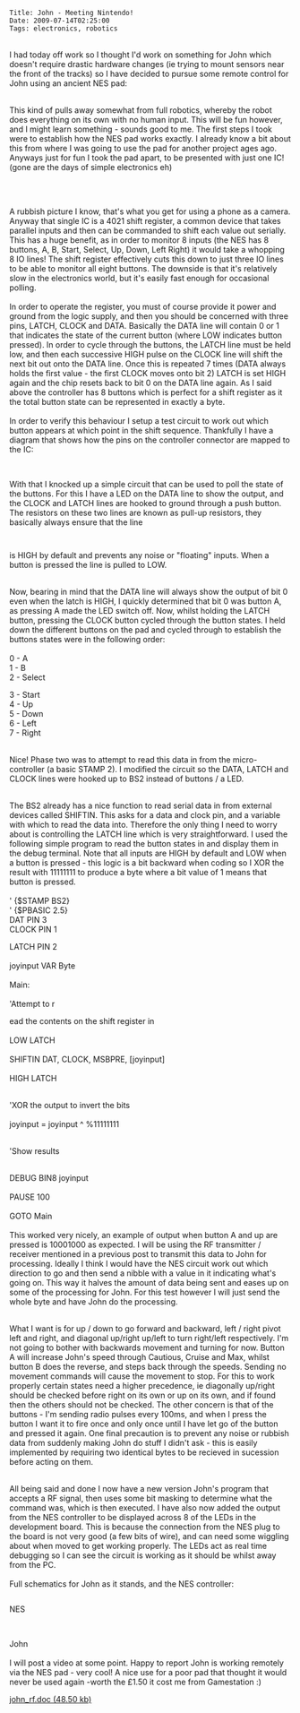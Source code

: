     Title: John - Meeting Nintendo!
    Date: 2009-07-14T02:25:00
    Tags: electronics, robotics

<p><br />I had today off work so I thought I'd work on something for John which doesn't require drastic hardware changes (ie trying to mount sensors near the front of the tracks) so I have decided to pursue some remote control for John using an ancient NES pad:</p>
<p><img src="../../../../../img/old/nes_pad.jpg" alt="" /><br /><br />This kind of pulls away somewhat from full robotics, whereby the robot does everything on its own with no human input. This will be fun however, and I might learn something - sounds good to me. The first steps I took were to establish how the NES pad works exactly. I already know a bit about this from where I was going to use the pad for another project ages ago. Anyways just for fun I took the pad apart, to be presented with just one IC! (gone are the days of simple electronics eh)</p>
<p><img src="../../../../../img/old/nes_pad_inside.jpg" alt="" />
<!-- more -->

<br /><br />A rubbish picture I know, that's what you get for using a phone as a camera. Anyway that single IC is a 4021 shift register, a common device that takes parallel inputs and then can be commanded to shift each value out serially. This has a huge benefit, as in order to monitor 8 inputs (the NES has 8 buttons, A, B, Start, Select, Up, Down, Left Right) it would take a whopping 8 IO lines! The shift register effectively cuts this down to just three IO lines to be able to monitor all eight buttons. The downside is that it's relatively slow in the electronics world, but it's easily fast enough for occasional polling.<br /><br />In order to operate the register, you must of course provide it power and ground from the logic supply, and then you should be concerned with three pins, LATCH, CLOCK and DATA. Basically the DATA line will contain 0 or 1 that indicates the state of the current button (where LOW indicates button pressed). In order to cycle through the buttons, the LATCH line must be held low, and then each successive HIGH pulse on the CLOCK line will shift the next bit out onto the DATA line. Once this is repeated 7 times (DATA always holds the first value - the first CLOCK moves onto bit 2) LATCH is set HIGH again and the chip resets back to bit 0 on the DATA line again. As I said above the controller has 8 buttons which is perfect for a shift register as it the total button state can be represented in exactly a byte.<br /><br />In order to verify this behaviour I setup a test circuit to work out which button appears at which point in the shift sequence. Thankfully I have a diagram that shows how the pins on the controller connector are mapped to the IC:</p>
<p><img src="../../../../../img/old/nes_pinout.jpg" alt="" /></p>
<p><br />With that I knocked up a simple circuit that can be used to poll the state of the buttons. For this I have a LED on the DATA line to show the output, and the CLOCK and LATCH lines are hooked to ground through a push button. The resistors on these two lines are known as pull-up resistors, they basically always ensure that the line</p>
<p><img src="../../../../../img/old/nes_test_circuit.jpg" alt="" /></p>
<p><img src="../../../../../img/old/nes_test_sch.jpg" alt="" /></p>
<p>is HIGH by default and prevents any noise or "floating" inputs. When a button is pressed the line is pulled to LOW.</p>
<p><br />Now, bearing in mind that the DATA line will always show the output of bit 0 even when the latch is HIGH, I quickly determined that bit 0 was button A, as pressing A made the LED switch off. Now, whilst holding the LATCH button, pressing the CLOCK button cycled through the button states. I held down the different buttons on the pad and cycled through to establish the buttons states were in the following order:<br /><br />0 - A<br />1 - B<br />2 - Select</p>
<p>3 - Start<br />4 - Up<br />5 - Down<br />6 - Left<br />7 - Right</p>
<p><br />Nice! Phase two was to attempt to read this data in from the micro-controller (a basic STAMP 2). I modified the circuit so the DATA, LATCH and CLOCK lines were hooked up to BS2 instead of buttons / a LED.</p>
<p><img src="../../../../../img/old/nes_bs2_test_sch.jpg" alt="" /><br /><br />The BS2 already has a nice function to read serial data in from external devices called SHIFTIN. This asks for a data and clock pin, and a variable with which to read the data into. Therefore the only thing I need to worry about is controlling the LATCH line which is very straightforward. I used the following simple program to read the button states in and display them in the debug terminal. Note that all inputs are HIGH by default and LOW when a button is pressed - this logic is a bit backward when coding so I XOR the result with 11111111 to produce a byte where a bit value of 1 means that button is pressed.<br /><br />' {$STAMP BS2}<br />' {$PBASIC 2.5} <br />DAT PIN 3 <br />CLOCK PIN 1</p>
<p>LATCH PIN 2<br /><br />joyinput VAR Byte<br /><br />Main:<br /><br />'Attempt to r</p>
<p>ead the contents on the shift register in<br /><br />LOW LATCH<br /><br />SHIFTIN DAT, CLOCK, MSBPRE, [joyinput]<br /><br />HIGH LATCH</p>
<p><br />'XOR the output to invert the bits<br /><br />joyinput = joyinput ^ %11111111</p>
<p><br />'Show results</p>
<p><br />DEBUG BIN8 joyinput<br /><br />PAUSE 100<br /><br />GOTO Main<br /><br />This worked very nicely, an example of output when button A and up are pressed is 10001000 as expected. I will be using the RF transmitter / receiver mentioned in a previous post to transmit this data to John for processing. Ideally I think I would have the NES circuit work out which direction to go and then send a nibble with a value in it indicating what's going on. This way it halves the amount of data being sent and eases up on some of the processing for John. For this test however I will just send the whole byte and have John do the processing.</p>
<p><br />What I want is for up / down to go forward and backward, left / right pivot left and right, and diagonal up/right up/left to turn right/left respectively. I'm not going to bother with backwards movement and turning for now. Button A will increase John's speed through Cautious, Cruise and Max, whilst button B does the reverse, and steps back through the speeds. Sending no movement commands will cause the movement to stop. For this to work properly certain states need a higher precedence, ie diagonally up/right should be checked before right on its own or up on its own, and if found then the others should not be checked. The other concern is that of the buttons - I'm sending radio pulses every 100ms, and when I press the button I want it to fire once and only once until I have let go of the button and pressed it again. One final precaution is to prevent any noise or rubbish data from suddenly making John do stuff I didn't ask - this is easily implemented by requiring two identical bytes to be recieved in sucession before acting on them.</p>
<p><br />All being said and done I now have a new version John's program that accepts a RF signal, then uses some bit masking to determine what the command was, which is then executed. I have also now added the output from the NES controller to be displayed across 8 of the LEDs in the development board. This is because the connection from the NES plug to the board is not very good (a few bits of wire), and can need some wiggling about when moved to get working properly. The LEDs act as real time debugging so I can see the circuit is working as it should be whilst away from the PC.<br /><br />Full schematics for John as it stands, and the NES controller:</p>
<p><img src="../../../../../img/old/nes_sch.jpg" alt="" /></p>
<p>NES</p>
<p><img src="../../../../../img/old/nes_full.jpg" alt="" /></p>
<p><br />John<br /><br />I will post a video at some point. Happy to report John is working remotely via the NES pad - very cool! A nice use for a poor pad that thought it would never be used again -worth the &pound;1.50 it cost me from Gamestation :)</p>
<p><a href="/blogengine/file.axd?file=2009%2f7%2fjohn_rf.doc">john_rf.doc (48.50 kb)</a></p>